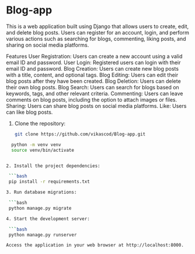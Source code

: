 # Blog-app

This is a web application built using Django that allows users to create, edit, and delete blog posts. Users can register for an account, login, and perform various actions such as searching for blogs, commenting, liking posts, and sharing on social media platforms.

Features
User Registration: Users can create a new account using a valid email ID and password.
User Login: Registered users can login with their email ID and password.
Blog Creation: Users can create new blog posts with a title, content, and optional tags.
Blog Editing: Users can edit their blog posts after they have been created.
Blog Deletion: Users can delete their own blog posts.
Blog Search: Users can search for blogs based on keywords, tags, and other relevant criteria.
Commenting: Users can leave comments on blog posts, including the option to attach images or files.
Sharing: Users can share blog posts on social media platforms.
Like: Users can like blog posts.

1. Clone the repository:

   ```bash
   git clone https://github.com/vikascod/Blog-app.git

  ```bash
    python -m venv venv
    source venv/bin/activate


2. Install the project dependencies:

   ```bash
   pip install -r requirements.txt

3. Run database migrations:

   ```bash
   python manage.py migrate

4. Start the development server:

   ```bash
   python manage.py runserver

Access the application in your web browser at http://localhost:8000.
